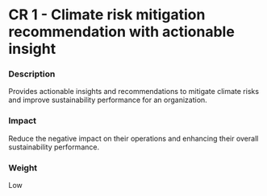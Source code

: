
#  CR 1 - Climate risk mitigation recommendation with actionable insight



### Description

Provides actionable insights and recommendations to mitigate climate risks and improve sustainability performance for an organization.




### Impact

Reduce the negative impact on their operations and enhancing their overall sustainability performance.




### Weight

Low









